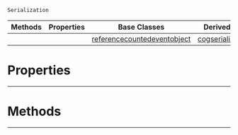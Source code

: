  `Serialization`

|Methods|Properties|Base Classes|Derived Classes|
|---|---|---|---|
| | |[referencecountedeventobject](https://github.com/ZilchEngine/ZilchDocs/blob/master/code_reference/class_reference/referencecountedeventobject.markdown)|[cogserializationfilter](https://github.com/ZilchEngine/ZilchDocs/blob/master/code_reference/class_reference/cogserializationfilter.markdown)|


 #  Properties


---  
 #  Methods


---  
 

 